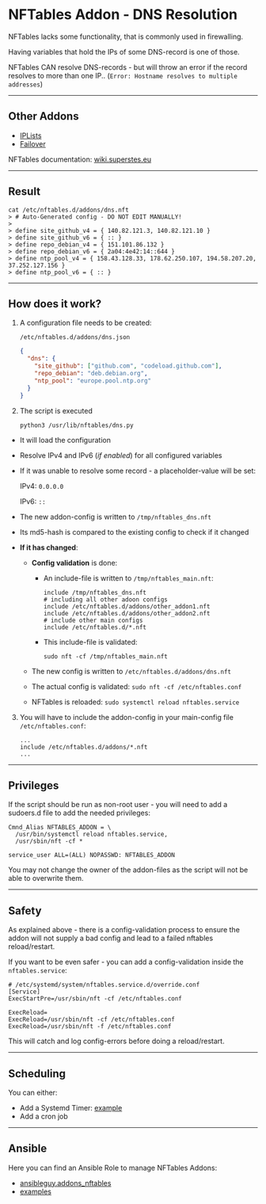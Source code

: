# NFTables Addon - DNS Resolution

NFTables lacks some functionality, that is commonly used in firewalling.

Having variables that hold the IPs of some DNS-record is one of those.

NFTables CAN resolve DNS-records - but will throw an error if the record resolves to more than one IP.. (`Error: Hostname resolves to multiple addresses`)

----

## Other Addons

* [IPLists](https://github.com/superstes/nftables_addon_iplist)
* [Failover](https://github.com/superstes/nftables_addon_failover)

NFTables documentation: [wiki.superstes.eu](https://wiki.superstes.eu/en/latest/1/network/nftables.html)

----

## Result

```text
cat /etc/nftables.d/addons/dns.nft
> # Auto-Generated config - DO NOT EDIT MANUALLY!
> 
> define site_github_v4 = { 140.82.121.3, 140.82.121.10 }
> define site_github_v6 = { :: }
> define repo_debian_v4 = { 151.101.86.132 }
> define repo_debian_v6 = { 2a04:4e42:14::644 }
> define ntp_pool_v4 = { 158.43.128.33, 178.62.250.107, 194.58.207.20, 37.252.127.156 }
> define ntp_pool_v6 = { :: }
```

----

## How does it work?

1. A configuration file needs to be created:

    `/etc/nftables.d/addons/dns.json`

    ```json
    {
      "dns": {
        "site_github": ["github.com", "codeload.github.com"],
        "repo_debian": "deb.debian.org",
        "ntp_pool": "europe.pool.ntp.org"
      }
    }
    ```


2. The script is executed

    `python3 /usr/lib/nftables/dns.py`

  * It will load the configuration
  * Resolve IPv4 and IPv6 (_if enabled_) for all configured variables
  * If it was unable to resolve some record - a placeholder-value will be set:

    IPv4: `0.0.0.0`

    IPv6: `::`

  * The new addon-config is written to `/tmp/nftables_dns.nft`
  * Its md5-hash is compared to the existing config to check if it changed

  * **If it has changed**:
    * **Config validation** is done:

      * An include-file is written to `/tmp/nftables_main.nft`:

        ```nft
        include /tmp/nftables_dns.nft
        # including all other adoon configs
        include /etc/nftables.d/addons/other_addon1.nft
        include /etc/nftables.d/addons/other_addon2.nft
        # include other main configs
        include /etc/nftables.d/*.nft
        ```

      * This include-file is validated:

        `sudo nft -cf /tmp/nftables_main.nft`

    * The new config is written to `/etc/nftables.d/addons/dns.nft`
    * The actual config is validated: `sudo nft -cf /etc/nftables.conf`
    * NFTables is reloaded: `sudo systemctl reload nftables.service`


3. You will have to include the addon-config in your main-config file `/etc/nftables.conf`:

    ```
    ...
    include /etc/nftables.d/addons/*.nft
    ...
    ```

----

## Privileges

If the script should be run as non-root user - you will need to add a sudoers.d file to add the needed privileges:

```text
Cmnd_Alias NFTABLES_ADDON = \
  /usr/bin/systemctl reload nftables.service,
  /usr/sbin/nft -cf *

service_user ALL=(ALL) NOPASSWD: NFTABLES_ADDON
```

You may not change the owner of the addon-files as the script will not be able to overwrite them.

----

## Safety

As explained above - there is a config-validation process to ensure the addon will not supply a bad config and lead to a failed nftables reload/restart.

If you want to be even safer - you can add a config-validation inside the `nftables.service`:

```text
# /etc/systemd/system/nftables.service.d/override.conf
[Service]
ExecStartPre=/usr/sbin/nft -cf /etc/nftables.conf

ExecReload=
ExecReload=/usr/sbin/nft -cf /etc/nftables.conf
ExecReload=/usr/sbin/nft -f /etc/nftables.conf
```

This will catch and log config-errors before doing a reload/restart.

----

## Scheduling

You can either:

* Add a Systemd Timer: [example](https://github.com/ansibleguy/addons_nftables/tree/latest/templates/etc/systemd/system)
* Add a cron job

----

## Ansible

Here you can find an Ansible Role to manage NFTables Addons:

* [ansibleguy.addons_nftables](https://github.com/ansibleguy/addons_nftables)
* [examples](https://github.com/ansibleguy/addons_nftables/blob/latest/Example.md)
